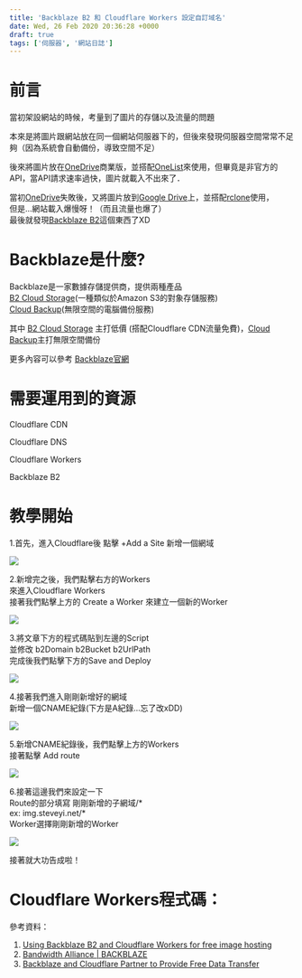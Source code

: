 ```yaml
---
title: 'Backblaze B2 和 Cloudflare Workers 設定自訂域名'
date: Wed, 26 Feb 2020 20:36:28 +0000
draft: true
tags: ['伺服器', '網站日誌']
---
```


**前言**
======

當初架設網站的時候，考量到了圖片的存儲以及流量的問題

本來是將圖片跟網站放在同一個網站伺服器下的，但後來發現伺服器空間常常不足夠（因為系統會自動備份，導致空間不足）

後來將圖片放在[OneDrive](https://onedrive.com)商業版，並搭配[OneList](https://github.com/MoeClub/OneList/)來使用，但畢竟是非官方的API，當API請求速率過快，圖片就載入不出來了．

當初[OneDrive](https://onedrive.com)失敗後，又將圖片放到[Google Drive](https://drive.google.com)上，並搭配[rclone](https://rclone.org)使用，  
但是...網站載入爆慢呀！（而且流量也爆了）  
最後就發現[Backblaze B2](https://www.backblaze.com/b2/cloud-storage.html)這個東西了XD

Backblaze是什麼?
=============

Backblaze是一家數據存儲提供商，提供兩種產品  
[B2 Cloud Storage](https://www.backblaze.com/b2/cloud-storage.html)(一種類似於Amazon S3的對象存儲服務)  
[Cloud Backup](https://www.backblaze.com/cloud-backup.html)(無限空間的電腦備份服務)  
  
其中 [B2 Cloud Storage](https://www.backblaze.com/b2/cloud-storage.html) 主打低價 (搭配Cloudflare CDN流量免費)，[Cloud Backup](https://www.backblaze.com/cloud-backup.html)主打無限空間備份  
  
更多內容可以參考 [Backblaze官網](https://www.backblaze.com)

**需要運用到的資源**
============

Cloudflare CDN

Cloudflare DNS

Cloudflare Workers

Backblaze B2

**教學開始**
========

1.首先，進入Cloudflare後 點擊 +Add a Site 新增一個網域

![](https://static.yiy.tw/media/blog/2020/04/B2-CFWorkers-01-1920x1082.png)

2.新增完之後，我們點擊右方的Workers  
來進入Cloudflare Workers  
接著我們點擊上方的 Create a Worker 來建立一個新的Worker

![](https://static.yiy.tw/media/blog/2020/04/B2-CFWorkers-02-1920x407.png)

3.將文章下方的程式碼貼到左邊的Script  
並修改 b2Domain b2Bucket b2UrlPath  
完成後我們點擊下方的Save and Deploy

![](https://static.yiy.tw/media/blog/2020/04/B2-CFWorkers-03-1920x967.png)

4.接著我們進入剛剛新增好的網域  
新增一個CNAME紀錄(下方是A紀錄...忘了改xDD)

![](https://static.yiy.tw/media/blog/2020/04/B2-CFWorkers-04-1920x469.png)

5.新增CNAME紀錄後，我們點擊上方的Workers  
接著點擊 Add route

![](https://static.yiy.tw/media/blog/2020/04/B2-CFWorkers-05-1920x693.png)

6.接著這邊我們來設定一下  
Route的部分填寫 剛剛新增的子網域/\*  
ex: img.steveyi.net/\*  
Worker選擇剛剛新增的Worker

![](https://static.yiy.tw/media/blog/2020/04/B2-CFWorkers-06.png)

接著就大功告成啦！

Cloudflare Workers程式碼：
======================

參考資料：

1.  [Using Backblaze B2 and Cloudflare Workers for free image hosting](https://jross.me/free-personal-image-hosting-with-backblaze-b2-and-cloudflare-workers/)
2.  [Bandwidth Alliance | BACKBLAZE](https://www.cloudflare.com/bandwidth-alliance/backblaze/)
3.  [Backblaze and Cloudflare Partner to Provide Free Data Transfer](https://www.backblaze.com/blog/backblaze-and-cloudflare-partner-to-provide-free-data-transfer/)